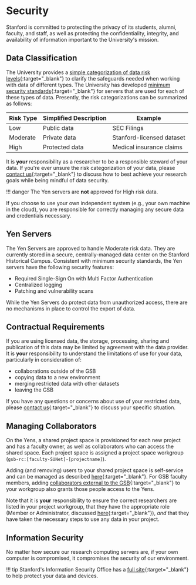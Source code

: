 # Security

Stanford is committed to protecting the privacy of its students, alumni, faculty, and staff, as well as protecting the confidentiality, integrity, and availability of information important to the University's mission.  

## Data Classification

The University provides a [simple categorization of data risk levels](http://dataclass.stanford.edu/){:target="_blank"} to clarify the safeguards needed when working with data of different types. The University has developed [minimum security standards](https://uit.stanford.edu/guide/securitystandards){:target="_blank"} for servers that are used for each of these types of data. Presently, the risk categorizations can be summarized as follows:

| Risk Type      | Simplified Description | Example
| ----------- | ----------- | -----------
| Low      | Public data       | SEC Filings
| Moderate   | Private data        | Stanford-licensed dataset
| High   | Protected data  | Medical insurance claims

It is **your** responsibility as a researcher to be a responsible steward of your data. If you're ever unsure the risk categorization of your data, please [contact us](mailto:gsb_darcresearch@stanford.edu){:target="_blank"} to discuss how to best achieve your research goals while being mindful of data security.

!!! danger
    The Yen servers are **not** approved for High risk data.

If you choose to use your own independent system (e.g., your own machine in the cloud), you are responsible for correctly managing any secure data and credentials necessary.


## Yen Servers

The Yen Servers are approved to handle Moderate risk data. They are currently stored in a secure, centrally-managed data center on the Stanford Historical Campus. Consistent with minimum security standards, the Yen servers have the following security features:

* Required Single-Sign On with Multi Factor Authentication
* Centralized logging
* Patching and vulnerability scans

While the Yen Servers do protect data from unauthorized access, there are no mechanisms in place to control the export of data.


## Contractual Requirements

If you are using licensed data, the storage, processing, sharing and publication of this data may be limited by agreement with the data provider.  It is **your** responsibility to understand the limitations of use for your data, particularly in consideration of:

* collaborations outside of the GSB
* copying data to a new environment
* merging restricted data with other datasets
* leaving the GSB

If you have any questions or concerns about use of your restricted data, please [contact us](mailto:gsb_darcresearch@stanford.edu){:target="_blank"} to discuss your specific situation.


## Managing Collaborators

On the Yens, a shared project space is provisioned for each new project and has a faculty owner, as well as collaborators who can access the shared space. Each project space is assigned a project space workgroup (`gsb-rc:[faculty-SUNet]-[projectname]`).

Adding (and removing) users to your shared project space is self-service and can be managed as described [here](/_policies/workgroups/#addingremoving-users-to-your-workgroup){:target="_blank"}. For GSB faculty members, adding [collaborators external to the GSB](/_policies/collaborators/){:target="_blank"} to your workgroup also grants those people access to the Yens.

Note that it is **your** responsibility to ensure the correct researchers are listed in your project workgroup, that they have the appropriate role (Member or Administrator, discussed [here](/_policies/workgroups/){:target="_blank"}), *and* that they have taken the necessary steps to use any data in your project.

## Information Security

No matter how secure our research computing servers are, if your own computer is compromised, it compromises the security of our environment.

!!! tip
    Stanford's Information Security Office has a [full site](https://uit.stanford.edu/security){:target="_blank"} to help protect your data and devices.

